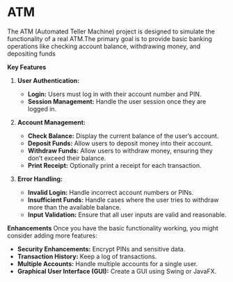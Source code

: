 # ATM
The ATM (Automated Teller Machine) project is designed to simulate the functionality of a real ATM.The primary goal is to provide basic banking operations like checking account balance, withdrawing money, and depositing funds

**Key Features**
 1. **User Authentication:**
     - **Login:** Users must log in with their account number and PIN.
     - **Session Management:** Handle the user session once they are logged in.

 2. **Account Management:**
     - **Check Balance:** Display the current balance of the user’s account.
     - **Deposit Funds:** Allow users to deposit money into their account.
     - **Withdraw Funds:** Allow users to withdraw money, ensuring they don’t exceed their balance.
     - **Print Receipt:** Optionally print a receipt for each transaction.

 3. **Error Handling:**
     - **Invalid Login:** Handle incorrect account numbers or PINs.
     - **Insufficient Funds:** Handle cases where the user tries to withdraw more than the available balance.
     - **Input Validation:** Ensure that all user inputs are valid and reasonable.

**Enhancements**
 Once you have the basic functionality working, you might consider adding more features:
   - **Security Enhancements:** Encrypt PINs and sensitive data.
   - **Transaction History:** Keep a log of transactions.
   - **Multiple Accounts:** Handle multiple accounts for a single user.
   - **Graphical User Interface (GUI):** Create a GUI using Swing or JavaFX.
